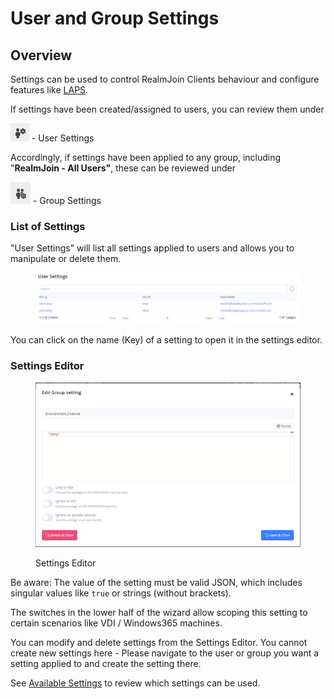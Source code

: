 # User and Group Settings

## Overview

Settings can be used to control RealmJoin Clients behaviour and configure features like [LAPS](../realmjoin-client/local-admin-password-solution-laps/).

If settings have been created/assigned to users, you can review them under&#x20;

![](<../.gitbook/assets/image (12).png>) - User Settings

Accordingly, if settings have been applied to any group, including "**RealmJoin - All Users"**, these can be reviewed under

![](<../.gitbook/assets/image (11).png>) - Group Settings

### List of Settings

"User Settings" will list all settings applied to users and allows you to manipulate or delete them.

<figure><img src="../.gitbook/assets/image (18).png" alt=""><figcaption></figcaption></figure>

You can click on the name (Key) of a setting to open it in the settings editor.

### Settings Editor

<figure><img src="../.gitbook/assets/image (15).png" alt=""><figcaption><p>Settings Editor</p></figcaption></figure>

Be aware: The value of the setting must be valid JSON, which includes singular values like `true` or strings (without brackets).

The switches in the lower half of the wizard allow scoping this setting to certain scenarios like VDI / Windows365 machines.

You can modify and delete settings from the Settings Editor. You cannot create new settings here -  Please navigate to the user or group you want a setting applied to and create the setting there.

See [Available Settings](../realmjoin-client/additional-settings.md) to review which settings can be used.
